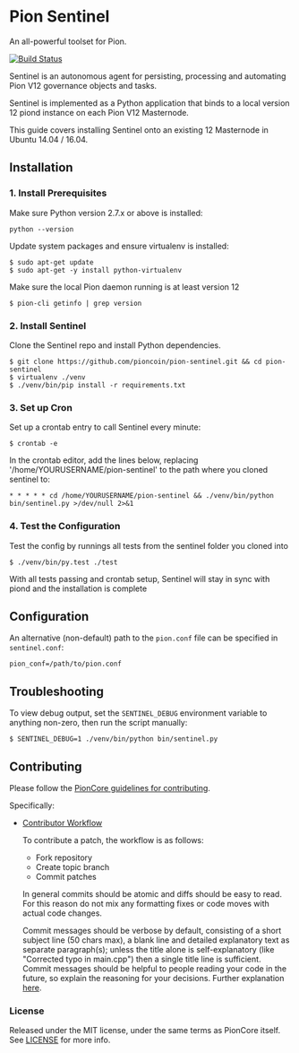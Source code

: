 # Pion Sentinel

An all-powerful toolset for Pion.

[![Build Status](https://travis-ci.org.pioncoin/sentinel.svg?branch=master)](https://travis-ci.org.pioncoin/sentinel)

Sentinel is an autonomous agent for persisting, processing and automating Pion V12 governance objects and tasks.

Sentinel is implemented as a Python application that binds to a local version 12 piond instance on each Pion V12 Masternode.

This guide covers installing Sentinel onto an existing 12 Masternode in Ubuntu 14.04 / 16.04.

## Installation

### 1. Install Prerequisites

Make sure Python version 2.7.x or above is installed:

    python --version

Update system packages and ensure virtualenv is installed:

    $ sudo apt-get update
    $ sudo apt-get -y install python-virtualenv

Make sure the local Pion daemon running is at least version 12

    $ pion-cli getinfo | grep version

### 2. Install Sentinel

Clone the Sentinel repo and install Python dependencies.

    $ git clone https://github.com/pioncoin/pion-sentinel.git && cd pion-sentinel
    $ virtualenv ./venv
    $ ./venv/bin/pip install -r requirements.txt

### 3. Set up Cron

Set up a crontab entry to call Sentinel every minute:

    $ crontab -e

In the crontab editor, add the lines below, replacing '/home/YOURUSERNAME/pion-sentinel' to the path where you cloned sentinel to:

    * * * * * cd /home/YOURUSERNAME/pion-sentinel && ./venv/bin/python bin/sentinel.py >/dev/null 2>&1

### 4. Test the Configuration

Test the config by runnings all tests from the sentinel folder you cloned into

    $ ./venv/bin/py.test ./test

With all tests passing and crontab setup, Sentinel will stay in sync with piond and the installation is complete

## Configuration

An alternative (non-default) path to the `pion.conf` file can be specified in `sentinel.conf`:

    pion_conf=/path/to/pion.conf

## Troubleshooting

To view debug output, set the `SENTINEL_DEBUG` environment variable to anything non-zero, then run the script manually:

    $ SENTINEL_DEBUG=1 ./venv/bin/python bin/sentinel.py

## Contributing

Please follow the [PionCore guidelines for contributing](https://github.com/pioncoin/pion/blob/v0.12.1.x/CONTRIBUTING.md).

Specifically:

* [Contributor Workflow](https://github.com/pioncoin/pion/blob/v0.12.1.x/CONTRIBUTING.md#contributor-workflow)

    To contribute a patch, the workflow is as follows:

    * Fork repository
    * Create topic branch
    * Commit patches

    In general commits should be atomic and diffs should be easy to read. For this reason do not mix any formatting fixes or code moves with actual code changes.

    Commit messages should be verbose by default, consisting of a short subject line (50 chars max), a blank line and detailed explanatory text as separate paragraph(s); unless the title alone is self-explanatory (like "Corrected typo in main.cpp") then a single title line is sufficient. Commit messages should be helpful to people reading your code in the future, so explain the reasoning for your decisions. Further explanation [here](http://chris.beams.io/posts/git-commit/).

### License

Released under the MIT license, under the same terms as PionCore itself. See [LICENSE](LICENSE) for more info.
